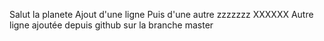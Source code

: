 Salut la planete
Ajout d'une ligne
Puis d'une autre
zzzzzzz
XXXXXX
Autre ligne ajoutée depuis github sur la branche master

